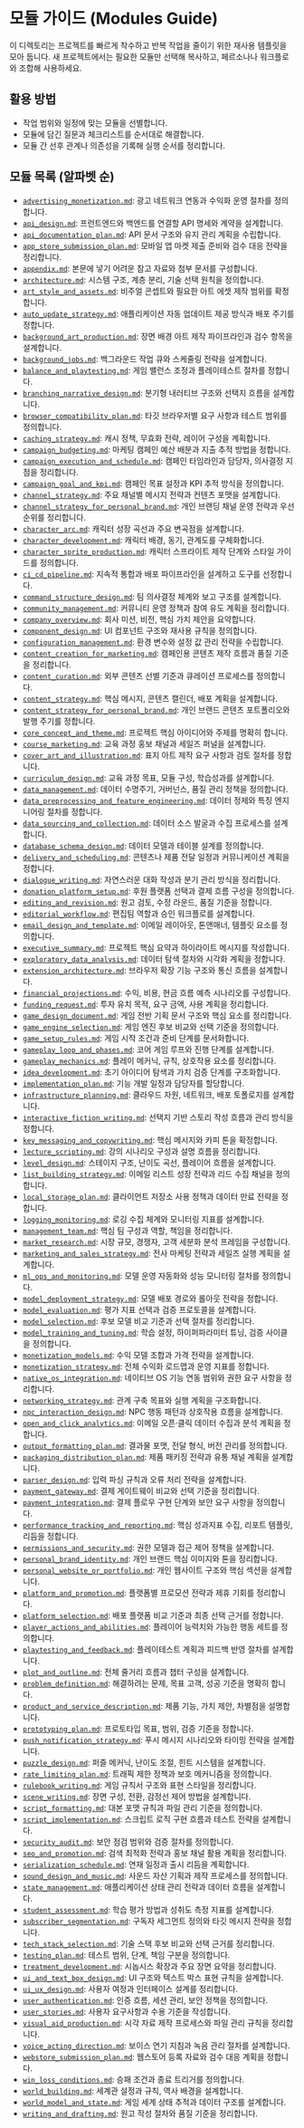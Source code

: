 # 모듈 가이드 (Modules Guide)

이 디렉토리는 프로젝트를 빠르게 착수하고 반복 작업을 줄이기 위한 재사용 템플릿을 모아 둡니다. 새 프로젝트에서는 필요한 모듈만 선택해 복사하고, 페르소나나 워크플로와 조합해 사용하세요.

## 활용 방법

- 작업 범위와 일정에 맞는 모듈을 선별합니다.
- 모듈에 담긴 질문과 체크리스트를 순서대로 해결합니다.
- 모듈 간 선후 관계나 의존성을 기록해 실행 순서를 정리합니다.

## 모듈 목록 (알파벳 순)

- [`advertising_monetization.md`](./advertising_monetization.md): 광고 네트워크 연동과 수익화 운영 절차를 정의합니다.
- [`api_design.md`](./api_design.md): 프런트엔드와 백엔드를 연결할 API 명세와 계약을 설계합니다.
- [`api_documentation_plan.md`](./api_documentation_plan.md): API 문서 구조와 유지 관리 계획을 수립합니다.
- [`app_store_submission_plan.md`](./app_store_submission_plan.md): 모바일 앱 마켓 제출 준비와 검수 대응 전략을 정리합니다.
- [`appendix.md`](./appendix.md): 본문에 넣기 어려운 참고 자료와 첨부 문서를 구성합니다.
- [`architecture.md`](./architecture.md): 시스템 구조, 계층 분리, 기술 선택 원칙을 정의합니다.
- [`art_style_and_assets.md`](./art_style_and_assets.md): 비주얼 콘셉트와 필요한 아트 에셋 제작 범위를 확정합니다.
- [`auto_update_strategy.md`](./auto_update_strategy.md): 애플리케이션 자동 업데이트 제공 방식과 배포 주기를 정합니다.
- [`background_art_production.md`](./background_art_production.md): 장면 배경 아트 제작 파이프라인과 검수 항목을 설계합니다.
- [`background_jobs.md`](./background_jobs.md): 백그라운드 작업 큐와 스케줄링 전략을 설계합니다.
- [`balance_and_playtesting.md`](./balance_and_playtesting.md): 게임 밸런스 조정과 플레이테스트 절차를 정합니다.
- [`branching_narrative_design.md`](./branching_narrative_design.md): 분기형 내러티브 구조와 선택지 흐름을 설계합니다.
- [`browser_compatibility_plan.md`](./browser_compatibility_plan.md): 타깃 브라우저별 요구 사항과 테스트 범위를 정의합니다.
- [`caching_strategy.md`](./caching_strategy.md): 캐시 정책, 무효화 전략, 레이어 구성을 계획합니다.
- [`campaign_budgeting.md`](./campaign_budgeting.md): 마케팅 캠페인 예산 배분과 지출 추적 방법을 정합니다.
- [`campaign_execution_and_schedule.md`](./campaign_execution_and_schedule.md): 캠페인 타임라인과 담당자, 의사결정 지점을 정리합니다.
- [`campaign_goal_and_kpi.md`](./campaign_goal_and_kpi.md): 캠페인 목표 설정과 KPI 추적 방식을 정의합니다.
- [`channel_strategy.md`](./channel_strategy.md): 주요 채널별 메시지 전략과 컨텐츠 포맷을 설계합니다.
- [`channel_strategy_for_personal_brand.md`](./channel_strategy_for_personal_brand.md): 개인 브랜딩 채널 운영 전략과 우선순위를 정리합니다.
- [`character_arc.md`](./character_arc.md): 캐릭터 성장 곡선과 주요 변곡점을 설계합니다.
- [`character_development.md`](./character_development.md): 캐릭터 배경, 동기, 관계도를 구체화합니다.
- [`character_sprite_production.md`](./character_sprite_production.md): 캐릭터 스프라이트 제작 단계와 스타일 가이드를 정의합니다.
- [`ci_cd_pipeline.md`](./ci_cd_pipeline.md): 지속적 통합과 배포 파이프라인을 설계하고 도구를 선정합니다.
- [`command_structure_design.md`](./command_structure_design.md): 팀 의사결정 체계와 보고 구조를 설계합니다.
- [`community_management.md`](./community_management.md): 커뮤니티 운영 정책과 참여 유도 계획을 정리합니다.
- [`company_overview.md`](./company_overview.md): 회사 미션, 비전, 핵심 가치 제안을 요약합니다.
- [`component_design.md`](./component_design.md): UI 컴포넌트 구조와 재사용 규칙을 정의합니다.
- [`configuration_management.md`](./configuration_management.md): 환경 변수와 설정 값 관리 전략을 수립합니다.
- [`content_creation_for_marketing.md`](./content_creation_for_marketing.md): 캠페인용 콘텐츠 제작 흐름과 품질 기준을 정리합니다.
- [`content_curation.md`](./content_curation.md): 외부 콘텐츠 선별 기준과 큐레이션 프로세스를 정의합니다.
- [`content_strategy.md`](./content_strategy.md): 핵심 메시지, 콘텐츠 캘린더, 배포 계획을 설계합니다.
- [`content_strategy_for_personal_brand.md`](./content_strategy_for_personal_brand.md): 개인 브랜드 콘텐츠 포트폴리오와 발행 주기를 정합니다.
- [`core_concept_and_theme.md`](./core_concept_and_theme.md): 프로젝트 핵심 아이디어와 주제를 명확히 합니다.
- [`course_marketing.md`](./course_marketing.md): 교육 과정 홍보 채널과 세일즈 퍼널을 설계합니다.
- [`cover_art_and_illustration.md`](./cover_art_and_illustration.md): 표지 아트 제작 요구 사항과 검토 절차를 정합니다.
- [`curriculum_design.md`](./curriculum_design.md): 교육 과정 목표, 모듈 구성, 학습성과를 설계합니다.
- [`data_management.md`](./data_management.md): 데이터 수명주기, 거버넌스, 품질 관리 정책을 정의합니다.
- [`data_preprocessing_and_feature_engineering.md`](./data_preprocessing_and_feature_engineering.md): 데이터 정제와 특징 엔지니어링 절차를 정합니다.
- [`data_sourcing_and_collection.md`](./data_sourcing_and_collection.md): 데이터 소스 발굴과 수집 프로세스를 설계합니다.
- [`database_schema_design.md`](./database_schema_design.md): 데이터 모델과 테이블 설계를 정의합니다.
- [`delivery_and_scheduling.md`](./delivery_and_scheduling.md): 콘텐츠나 제품 전달 일정과 커뮤니케이션 계획을 정합니다.
- [`dialogue_writing.md`](./dialogue_writing.md): 자연스러운 대화 작성과 분기 관리 방식을 정리합니다.
- [`donation_platform_setup.md`](./donation_platform_setup.md): 후원 플랫폼 선택과 결제 흐름 구성을 정의합니다.
- [`editing_and_revision.md`](./editing_and_revision.md): 원고 검토, 수정 라운드, 품질 기준을 정합니다.
- [`editorial_workflow.md`](./editorial_workflow.md): 편집팀 역할과 승인 워크플로를 설계합니다.
- [`email_design_and_template.md`](./email_design_and_template.md): 이메일 레이아웃, 톤앤매너, 템플릿 요소를 정의합니다.
- [`executive_summary.md`](./executive_summary.md): 프로젝트 핵심 요약과 하이라이트 메시지를 작성합니다.
- [`exploratory_data_analysis.md`](./exploratory_data_analysis.md): 데이터 탐색 절차와 시각화 계획을 정합니다.
- [`extension_architecture.md`](./extension_architecture.md): 브라우저 확장 기능 구조와 통신 흐름을 설계합니다.
- [`financial_projections.md`](./financial_projections.md): 수익, 비용, 현금 흐름 예측 시나리오를 구성합니다.
- [`funding_request.md`](./funding_request.md): 투자 유치 목적, 요구 금액, 사용 계획을 정리합니다.
- [`game_design_document.md`](./game_design_document.md): 게임 전반 기획 문서 구조와 핵심 요소를 정리합니다.
- [`game_engine_selection.md`](./game_engine_selection.md): 게임 엔진 후보 비교와 선택 기준을 정의합니다.
- [`game_setup_rules.md`](./game_setup_rules.md): 게임 시작 조건과 준비 단계를 문서화합니다.
- [`gameplay_loop_and_phases.md`](./gameplay_loop_and_phases.md): 코어 게임 루프와 진행 단계를 설계합니다.
- [`gameplay_mechanics.md`](./gameplay_mechanics.md): 플레이 메커닉, 규칙, 상호작용 요소를 정리합니다.
- [`idea_development.md`](./idea_development.md): 초기 아이디어 탐색과 가치 검증 단계를 구조화합니다.
- [`implementation_plan.md`](./implementation_plan.md): 기능 개발 일정과 담당자를 할당합니다.
- [`infrastructure_planning.md`](./infrastructure_planning.md): 클라우드 자원, 네트워크, 배포 토폴로지를 설계합니다.
- [`interactive_fiction_writing.md`](./interactive_fiction_writing.md): 선택지 기반 스토리 작성 흐름과 관리 방식을 정합니다.
- [`key_messaging_and_copywriting.md`](./key_messaging_and_copywriting.md): 핵심 메시지와 카피 톤을 확정합니다.
- [`lecture_scripting.md`](./lecture_scripting.md): 강의 시나리오 구성과 설명 흐름을 정리합니다.
- [`level_design.md`](./level_design.md): 스테이지 구조, 난이도 곡선, 플레이어 흐름을 설계합니다.
- [`list_building_strategy.md`](./list_building_strategy.md): 이메일 리스트 성장 전략과 리드 수집 채널을 정의합니다.
- [`local_storage_plan.md`](./local_storage_plan.md): 클라이언트 저장소 사용 정책과 데이터 만료 전략을 정합니다.
- [`logging_monitoring.md`](./logging_monitoring.md): 로깅 수집 체계와 모니터링 지표를 설계합니다.
- [`management_team.md`](./management_team.md): 핵심 팀 구성과 역할, 책임을 정리합니다.
- [`market_research.md`](./market_research.md): 시장 규모, 경쟁자, 고객 세분화 분석 프레임을 구성합니다.
- [`marketing_and_sales_strategy.md`](./marketing_and_sales_strategy.md): 전사 마케팅 전략과 세일즈 실행 계획을 설계합니다.
- [`ml_ops_and_monitoring.md`](./ml_ops_and_monitoring.md): 모델 운영 자동화와 성능 모니터링 절차를 정의합니다.
- [`model_deployment_strategy.md`](./model_deployment_strategy.md): 모델 배포 경로와 롤아웃 전략을 정합니다.
- [`model_evaluation.md`](./model_evaluation.md): 평가 지표 선택과 검증 프로토콜을 설계합니다.
- [`model_selection.md`](./model_selection.md): 후보 모델 비교 기준과 선택 절차를 정리합니다.
- [`model_training_and_tuning.md`](./model_training_and_tuning.md): 학습 설정, 하이퍼파라미터 튜닝, 검증 사이클을 정의합니다.
- [`monetization_models.md`](./monetization_models.md): 수익 모델 조합과 가격 전략을 설계합니다.
- [`monetization_strategy.md`](./monetization_strategy.md): 전체 수익화 로드맵과 운영 지표를 정합니다.
- [`native_os_integration.md`](./native_os_integration.md): 네이티브 OS 기능 연동 범위와 권한 요구 사항을 정리합니다.
- [`networking_strategy.md`](./networking_strategy.md): 관계 구축 목표와 실행 계획을 구조화합니다.
- [`npc_interaction_design.md`](./npc_interaction_design.md): NPC 행동 패턴과 상호작용 흐름을 설계합니다.
- [`open_and_click_analytics.md`](./open_and_click_analytics.md): 이메일 오픈·클릭 데이터 수집과 분석 계획을 정합니다.
- [`output_formatting_plan.md`](./output_formatting_plan.md): 결과물 포맷, 전달 형식, 버전 관리를 정의합니다.
- [`packaging_distribution_plan.md`](./packaging_distribution_plan.md): 제품 패키징 전략과 유통 채널 계획을 설계합니다.
- [`parser_design.md`](./parser_design.md): 입력 파싱 규칙과 오류 처리 전략을 설계합니다.
- [`payment_gateway.md`](./payment_gateway.md): 결제 게이트웨이 비교와 선택 기준을 정리합니다.
- [`payment_integration.md`](./payment_integration.md): 결제 플로우 구현 단계와 보안 요구 사항을 정의합니다.
- [`performance_tracking_and_reporting.md`](./performance_tracking_and_reporting.md): 핵심 성과지표 수집, 리포트 템플릿, 리듬을 정합니다.
- [`permissions_and_security.md`](./permissions_and_security.md): 권한 모델과 접근 제어 정책을 설계합니다.
- [`personal_brand_identity.md`](./personal_brand_identity.md): 개인 브랜드 핵심 이미지와 톤을 정리합니다.
- [`personal_website_or_portfolio.md`](./personal_website_or_portfolio.md): 개인 웹사이트 구조와 핵심 섹션을 설계합니다.
- [`platform_and_promotion.md`](./platform_and_promotion.md): 플랫폼별 프로모션 전략과 제휴 기회를 정리합니다.
- [`platform_selection.md`](./platform_selection.md): 배포 플랫폼 비교 기준과 최종 선택 근거를 정합니다.
- [`player_actions_and_abilities.md`](./player_actions_and_abilities.md): 플레이어 능력치와 가능한 행동 세트를 정의합니다.
- [`playtesting_and_feedback.md`](./playtesting_and_feedback.md): 플레이테스트 계획과 피드백 반영 절차를 설계합니다.
- [`plot_and_outline.md`](./plot_and_outline.md): 전체 줄거리 흐름과 챕터 구성을 설계합니다.
- [`problem_definition.md`](./problem_definition.md): 해결하려는 문제, 목표 고객, 성공 기준을 명확히 합니다.
- [`product_and_service_description.md`](./product_and_service_description.md): 제품 기능, 가치 제안, 차별점을 설명합니다.
- [`prototyping_plan.md`](./prototyping_plan.md): 프로토타입 목표, 범위, 검증 기준을 정합니다.
- [`push_notification_strategy.md`](./push_notification_strategy.md): 푸시 메시지 시나리오와 타이밍 전략을 설계합니다.
- [`puzzle_design.md`](./puzzle_design.md): 퍼즐 메커닉, 난이도 조절, 힌트 시스템을 설계합니다.
- [`rate_limiting_plan.md`](./rate_limiting_plan.md): 트래픽 제한 정책과 보호 메커니즘을 정의합니다.
- [`rulebook_writing.md`](./rulebook_writing.md): 게임 규칙서 구조와 표현 스타일을 정리합니다.
- [`scene_writing.md`](./scene_writing.md): 장면 구성, 전환, 감정선 제어 방법을 설계합니다.
- [`script_formatting.md`](./script_formatting.md): 대본 포맷 규칙과 파일 관리 기준을 정의합니다.
- [`script_implementation.md`](./script_implementation.md): 스크립트 로직 구현 흐름과 테스트 전략을 설계합니다.
- [`security_audit.md`](./security_audit.md): 보안 점검 범위와 검증 절차를 정의합니다.
- [`seo_and_promotion.md`](./seo_and_promotion.md): 검색 최적화 전략과 홍보 채널 활용 계획을 정리합니다.
- [`serialization_schedule.md`](./serialization_schedule.md): 연재 일정과 출시 리듬을 계획합니다.
- [`sound_design_and_music.md`](./sound_design_and_music.md): 사운드 자산 기획과 제작 프로세스를 정의합니다.
- [`state_management.md`](./state_management.md): 애플리케이션 상태 관리 전략과 데이터 흐름을 설계합니다.
- [`student_assessment.md`](./student_assessment.md): 학습 평가 방법과 성취도 측정 지표를 설계합니다.
- [`subscriber_segmentation.md`](./subscriber_segmentation.md): 구독자 세그먼트 정의와 타깃 메시지 전략을 정합니다.
- [`tech_stack_selection.md`](./tech_stack_selection.md): 기술 스택 후보 비교와 선택 근거를 정리합니다.
- [`testing_plan.md`](./testing_plan.md): 테스트 범위, 단계, 책임 구분을 정의합니다.
- [`treatment_development.md`](./treatment_development.md): 시놉시스 확장과 주요 장면 요약을 정리합니다.
- [`ui_and_text_box_design.md`](./ui_and_text_box_design.md): UI 구조와 텍스트 박스 표현 규칙을 설계합니다.
- [`ui_ux_design.md`](./ui_ux_design.md): 사용자 여정과 인터페이스 설계를 정리합니다.
- [`user_authentication.md`](./user_authentication.md): 인증 흐름, 세션 관리, 보안 정책을 정의합니다.
- [`user_stories.md`](./user_stories.md): 사용자 요구사항과 수용 기준을 작성합니다.
- [`visual_aid_production.md`](./visual_aid_production.md): 시각 자료 제작 프로세스와 파일 관리 규칙을 정리합니다.
- [`voice_acting_direction.md`](./voice_acting_direction.md): 보이스 연기 지침과 녹음 관리 절차를 설계합니다.
- [`webstore_submission_plan.md`](./webstore_submission_plan.md): 웹스토어 등록 자료와 검수 대응 계획을 정합니다.
- [`win_loss_conditions.md`](./win_loss_conditions.md): 승패 조건과 종료 트리거를 정의합니다.
- [`world_building.md`](./world_building.md): 세계관 설정과 규칙, 역사 배경을 설계합니다.
- [`world_model_and_state.md`](./world_model_and_state.md): 게임 세계 상태 추적과 데이터 구조를 설계합니다.
- [`writing_and_drafting.md`](./writing_and_drafting.md): 원고 작성 절차와 품질 기준을 정리합니다.
